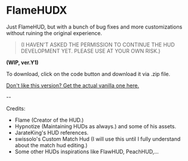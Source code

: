 # FlameHUDX
Just FlameHUD, but with a bunch of bug fixes and more customizations without ruining the original experience.
>(I HAVEN'T ASKED THE PERMISSION TO CONTINUE THE HUD DEVELOPMENT YET. PLEASE USE AT YOUR OWN RISK.)

**(WIP, ver.Y1)**

To download, click on the code button and download it via .zip file.

[Don't like this version? Get the actual vanilla one here.](https://huds.tf/site/s-Flame-Hud)

--

Credits:
- Flame (Creator of the HUD.)
- Hypnotize (Maintaining HUDs as always.) and some of his assets.
- JarateKing's HUD references.
- swissolo's Custom Match Hud (I will use this until I fully understand about the match hud editing.)
- Some other HUDs inspirations like FlawHUD, PeachHUD,...
